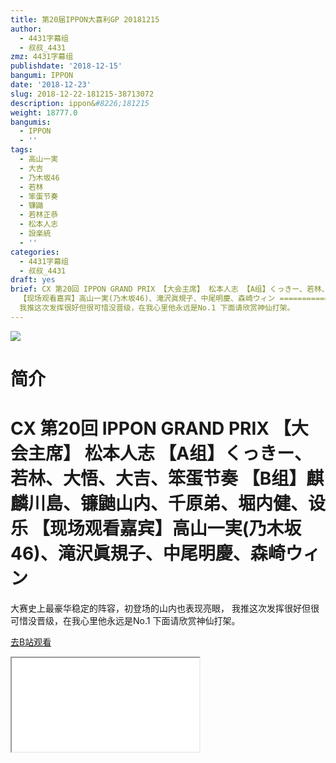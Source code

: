 ```yaml
---
title: 第20届IPPON大喜利GP 20181215
author:
  - 4431字幕组
  - 叔叔_4431
zmz: 4431字幕组
publishdate: '2018-12-15'
bangumi: IPPON
date: '2018-12-23'
slug: 2018-12-22-181215-38713072
description: ippon&#8226;181215
weight: 18777.0
bangumis:
  - IPPON
  - ''
tags:
  - 高山一実
  - 大吉
  - 乃木坂46
  - 若林
  - 笨蛋节奏
  - 镰鼬
  - 若林正恭
  - 松本人志
  - 設楽統
  - ''
categories:
  - 4431字幕组
  - 叔叔_4431
draft: yes
brief: CX 第20回 IPPON GRAND PRIX 【大会主席】 松本人志 【A组】くっきー、若林、大悟、大吉、笨蛋节奏 【B组】麒麟川島、镰鼬山内、千原弟、堀内健、设乐
  【现场观看嘉宾】高山一実(乃木坂46)、滝沢眞規子、中尾明慶、森崎ウィン ============================= 大赛史上最豪华稳定的阵容，初登场的山内也表现亮眼，
  我推这次发挥很好但很可惜没晋级，在我心里他永远是No.1 下面请欣赏神仙打架。
---
```

![](https://i.imgur.com/X1t7jET.jpg)
# 简介  
CX 第20回 IPPON GRAND PRIX
【大会主席】 松本人志 
【A组】くっきー、若林、大悟、大吉、笨蛋节奏
【B组】麒麟川島、镰鼬山内、千原弟、堀内健、设乐
【现场观看嘉宾】高山一実(乃木坂46)、滝沢眞規子、中尾明慶、森崎ウィン
=============================
大赛史上最豪华稳定的阵容，初登场的山内也表现亮眼，
我推这次发挥很好但很可惜没晋级，在我心里他永远是No.1
下面请欣赏神仙打架。  

[去B站观看](https://www.bilibili.com/video/av38713072/)
<div class ="resp-container"><iframe class="testiframe" src="//player.bilibili.com/player.html?aid=38713072"", scrolling="no", allowfullscreen="true" > </iframe></div> 
